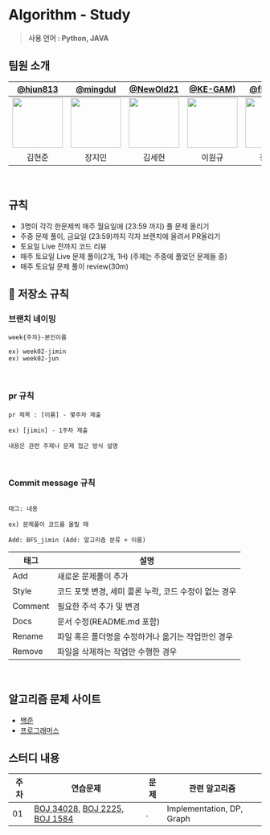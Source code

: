 # Algorithm - Study

> **사용 언어 : Python, JAVA** <br>

## 팀원 소개

| [@hjun813](https://github.com/hjun813) | [@mingdul](https://github.com/mingdul) | [@NewOld21](https://github.com/NewOld21) | [@KE-GAM)](https://github.com/KE-GAM) | [@flaska99](https://github.com/flaska99>) |
| :--------------------------------------------------------------: | :--------------------------------------------------------------: | :--------------------------------------------------------------------------: | :-----------------------------------------------------------: | :-----------------------------------------------------------: |
| <img src="https://avatars.githubusercontent.com/hjun813" width="100"/> | <img src="https://avatars.githubusercontent.com/mingdul"  width="100"/> | <img src="https://avatars.githubusercontent.com/NewOld21" width="100"/> | <img src="https://avatars.githubusercontent.com/KE-GAM" width="100"/> | <img src="https://avatars.githubusercontent.com/flaska99" width="100"/> |
| 김현준 | 장지민 | 김세헌 | 이원규 | 정승민|

<br>

## 규칙
- 3명이 각각 한문제씩 매주 월요일에 (23:59 까지) 풀 문제 올리기
- 주중 문제 풀이, 금요일 (23:59)까지 각자 브랜치에 올려서 PR올리기
- 토요일 Live 전까지 코드 리뷰
- 매주 토요일 Live 문제 풀이(2개, 1H) (주제는 주중에 풀었던 문제들 중)
- 매주 토요일 문제 풀이 review(30m)


## 🍴 저장소 규칙

### 브랜치 네이밍

```
week{주차}-본인이름

ex) week02-jimin
ex) week02-jun
```

<br>

### pr 규칙

```
pr 제목 : [이름] - 몇주차 제출

ex) [jimin] - 1주차 제출

내용은 관련 주제나 문제 접근 방식 설명
```

<br>

### Commit message 규칙

```

태그: 내용

ex) 문제풀이 코드를 올릴 때

Add: BFS_jimin (Add: 알고리즘 분류 + 이름)

```

| 태그 |  설명 |
|----------|--------------|
| Add | 새로운 문제풀이 추가 |
| Style | 코드 포맷 변경, 세미 콜론 누락, 코드 수정이 없는 경우 |
| Comment | 필요한 주석 추가 및 변경 |
| Docs | 문서 수정(README.md 포함) |
| Rename | 파일 혹은 폴더명을 수정하거나 옮기는 작업만인 경우 |
| Remove | 파일을 삭제하는 작업만 수행한 경우 |

<br/>

## 알고리즘 문제 사이트

- [백준](https://www.acmicpc.net/)
- [프로그래머스](https://programmers.co.kr/learn/challenges)
  <br>

## 스터디 내용

| 주차 | 연습문제 | 문제 | 관련 알고리즘 |
|---|---|---|---|
|01|[BOJ 34028](https://www.acmicpc.net/problem/34028), [BOJ 2225](https://www.acmicpc.net/problem/2225), [BOJ 1584](https://www.acmicpc.net/problem/1584) |.|Implementation, DP, Graph|
